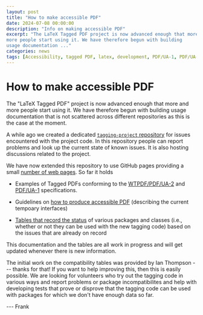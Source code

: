 ```yaml
---
layout: post
title: "How to make accessible PDF"
date: 2024-07-08 00:00:00
description: "Info on making accessible PDF"
excerpt: "The LaTeX Tagged PDF project is now advanced enough that more and
more people start using it. We have therefore begun with building
usage documentation ..."
categories: news
tags: [Accessibility, tagged PDF, latex, development, PDF/UA-1, PDF/UA-2]
---
```


# How to make accessible PDF

The "LaTeX Tagged PDF" project is now advanced enough that more and
more people start using it. We have therefore begun with building
usage documentation that is not scattered across different
repositories as this is the case at the moment.

A while ago we created a dedicated [`tagging-project`
repository](https://github.com/latex3/tagging-project) for issues
encountered with the project code.  In this repository people can
report problems and look up the current state of known issues. It is
also hosting discussions related to the project.

We have now extended this repository to use GitHub pages providing a
small [number of web
pages](https://latex3.github.io/tagging-project/). So far it holds

 - Examples of Tagged PDFs conforming to the
    [WTPDF/PDF/UA-2](https://github.com/latex3/tagging-project/discussions/72)
    and
    [PDF/UA-1](https://github.com/latex3/tagging-project/discussions/82)
    specifications.

 - Guidelines on [how to produce accessible
   PDF](https://latex3.github.io/tagging-project/documentation/prototype-usage-instructions.html)
   (describing the current tempoary interfaces)
   
 - [Tables that record the
   status](https://latex3.github.io/tagging-project/tagging-status/)
   of various packages and classes (i.e., whether or not they can be
   used with the new tagging code) based on the issues that are
   already on record

This documentation and the tables are all work in progress and will
get updated whenever there is new information.


The initial work on the compatibility tables was provided by Ian
Thompson --- thanks for that!  If you want to help improving this,
then this is easily possible.  We are looking for volunteers who try
out the tagging code in various ways and report problems or package
incompatibilites and help with developing tests that prove or disprove
that the tagging code can be used with packages for which we don't
have enough data so far.


 --- Frank



